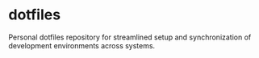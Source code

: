 # dotfiles
Personal dotfiles repository for streamlined setup and synchronization of development environments across systems.
